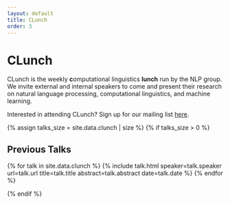 ```yaml
---
layout: default
title: CLunch
order: 3
---
```

# CLunch
CLunch is the weekly <b>c</b>omputational linguistics <b>lunch</b> run by the NLP group.
We invite external and internal speakers to come and present their research on natural language processing, computational linguistics, and machine learning.

Interested in attending CLunch? Sign up for our mailing list [here](http://lists.seas.upenn.edu/mailman/listinfo/clunch).

{% assign talks_size = site.data.clunch | size %}
{% if talks_size > 0 %}
  <p>
  <h2>Previous Talks</h2>

  {% for talk in site.data.clunch %}
    {% include talk.html speaker=talk.speaker url=talk.url title=talk.title abstract=talk.abstract date=talk.date %}
  {% endfor %}
  </p>
{% endif %}
